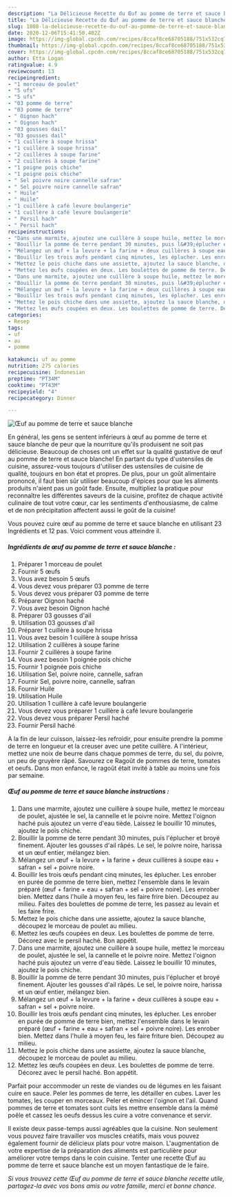 ```yaml
---
description: "La Délicieuse Recette du Œuf au pomme de terre et sauce blanche"
title: "La Délicieuse Recette du Œuf au pomme de terre et sauce blanche"
slug: 1808-la-delicieuse-recette-du-ouf-au-pomme-de-terre-et-sauce-blanche
date: 2020-12-06T15:41:50.402Z
image: https://img-global.cpcdn.com/recipes/8ccaf8ce68705188/751x532cq70/oeuf-au-pomme-de-terre-et-sauce-blanche-photo-principale-de-la-recette.jpg
thumbnail: https://img-global.cpcdn.com/recipes/8ccaf8ce68705188/751x532cq70/oeuf-au-pomme-de-terre-et-sauce-blanche-photo-principale-de-la-recette.jpg
cover: https://img-global.cpcdn.com/recipes/8ccaf8ce68705188/751x532cq70/oeuf-au-pomme-de-terre-et-sauce-blanche-photo-principale-de-la-recette.jpg
author: Etta Logan
ratingvalue: 4.9
reviewcount: 13
recipeingredient:
- "1 morceau de poulet"
- "5 ufs"
- "5 ufs"
- "03 pomme de terre"
- "03 pomme de terre"
- " Oignon hach"
- " Oignon hach"
- "03 gousses dail"
- "03 gousses dail"
- "1 cuillère à soupe hrissa"
- "1 cuillère à soupe hrissa"
- "2 cuillères à soupe farine"
- "2 cuillères à soupe farine"
- "1 poigne pois chiche"
- "1 poigne pois chiche"
- " Sel poivre noire cannelle safran"
- " Sel poivre noire cannelle safran"
- " Huile"
- " Huile"
- "1 cuillère à café levure boulangerie"
- "1 cuillère à café levure boulangerie"
- " Persil hach"
- " Persil hach"
recipeinstructions:
- "Dans une marmite, ajoutez une cuillère à soupe huile, mettez le morceau de poulet, ajustée le sel, la cannelle et le poivre noire. Mettez l&#39;oignon haché puis ajoutez un verre d&#39;eau tiède. Laissez le bouillir 10 minutes, ajoutez le pois chiche."
- "Bouillir la pomme de terre pendant 30 minutes, puis l&#39;éplucher et broyé finement. Ajouter les gousses d&#39;ail râpés. Le sel, le poivre noire, harissa et un œuf entier, mélangez bien."
- "Mélangez un œuf + la levure + la farine + deux cuillères à soupe eau + safran + sel + poivre noire."
- "Bouillir les trois œufs pendant cinq minutes, les éplucher. Les enrober en purée de pomme de terre bien, mettez l&#39;ensemble dans le levain préparé (œuf + farine + eau + safran + sel + poivre noire). Les enrober bien. Mettez dans l&#39;huile à moyen feu, les faire frire bien. Découpez au milieu. Faites des boulettes de pomme de terre, les passez au levain et les faire frire."
- "Mettez le pois chiche dans une assiette, ajoutez la sauce blanche, découpez le morceau de poulet au milieu."
- "Mettez les œufs coupées en deux. Les boulettes de pomme de terre. Décorez avec le persil haché. Bon appétit."
- "Dans une marmite, ajoutez une cuillère à soupe huile, mettez le morceau de poulet, ajustée le sel, la cannelle et le poivre noire. Mettez l&#39;oignon haché puis ajoutez un verre d&#39;eau tiède. Laissez le bouillir 10 minutes, ajoutez le pois chiche."
- "Bouillir la pomme de terre pendant 30 minutes, puis l&#39;éplucher et broyé finement. Ajouter les gousses d&#39;ail râpés. Le sel, le poivre noire, harissa et un œuf entier, mélangez bien."
- "Mélangez un œuf + la levure + la farine + deux cuillères à soupe eau + safran + sel + poivre noire."
- "Bouillir les trois œufs pendant cinq minutes, les éplucher. Les enrober en purée de pomme de terre bien, mettez l&#39;ensemble dans le levain préparé (œuf + farine + eau + safran + sel + poivre noire). Les enrober bien. Mettez dans l&#39;huile à moyen feu, les faire friture bien. Découpez au milieu."
- "Mettez le pois chiche dans une assiette, ajoutez la sauce blanche, découpez le morceau de poulet au milieu."
- "Mettez les œufs coupées en deux. Les boulettes de pomme de terre. Décorez avec le persil haché. Bon appétit."
categories:
- Resep
tags:
- uf
- au
- pomme

katakunci: uf au pomme 
nutrition: 275 calories
recipecuisine: Indonesian
preptime: "PT34M"
cooktime: "PT43M"
recipeyield: "4"
recipecategory: Dinner

---
```



![Œuf au pomme de terre et sauce blanche](https://img-global.cpcdn.com/recipes/8ccaf8ce68705188/751x532cq70/oeuf-au-pomme-de-terre-et-sauce-blanche-photo-principale-de-la-recette.jpg)

En général, les gens se sentent inférieurs à œuf au pomme de terre et sauce blanche de peur que la nourriture qu'ils produisent ne soit pas délicieuse. Beaucoup de choses ont un effet sur la qualité gustative de œuf au pomme de terre et sauce blanche! En partant du type d'ustensiles de cuisine, assurez-vous toujours d'utiliser des ustensiles de cuisine de qualité, toujours en bon état et propres. De plus, pour un goût alimentaire prononcé, il faut bien sûr utiliser beaucoup d'épices pour que les aliments produits n'aient pas un goût fade. Ensuite, multipliez la pratique pour reconnaître les différentes saveurs de la cuisine, profitez de chaque activité culinaire de tout votre cœur, car les sentiments d'enthousiasme, de calme et de non précipitation affectent aussi le goût de la cuisine!

<!--inarticleads1-->

Vous pouvez cuire œuf au pomme de terre et sauce blanche en utilisant 23 Ingrédients et 12 pas. Voici comment vous atteindre il.

##### Ingrédients de œuf au pomme de terre et sauce blanche :

1. Préparer 1 morceau de poulet
1. Fournir 5 œufs
1. Vous avez besoin 5 œufs
1. Vous devez vous préparer 03 pomme de terre
1. Vous devez vous préparer 03 pomme de terre
1. Préparer  Oignon haché
1. Vous avez besoin  Oignon haché
1. Préparer 03 gousses d&#39;ail
1. Utilisation 03 gousses d&#39;ail
1. Préparer 1 cuillère à soupe hrissa
1. Vous avez besoin 1 cuillère à soupe hrissa
1. Utilisation 2 cuillères à soupe farine
1. Fournir 2 cuillères à soupe farine
1. Vous avez besoin 1 poignée pois chiche
1. Fournir 1 poignée pois chiche
1. Utilisation  Sel, poivre noire, cannelle, safran
1. Fournir  Sel, poivre noire, cannelle, safran
1. Fournir  Huile
1. Utilisation  Huile
1. Utilisation 1 cuillère à café levure boulangerie
1. Vous devez vous préparer 1 cuillère à café levure boulangerie
1. Vous devez vous préparer  Persil haché
1. Fournir  Persil haché


A la fin de leur cuisson, laissez-les refroidir, pour ensuite prendre la pomme de terre en longueur et la creuser avec une petite cuillère. A l&#39;intérieur, mettez une noix de beurre dans chaque pommes de terre, du sel, du poivre, un peu de gruyère râpé. Savourez ce Ragoût de pommes de terre, tomates et oeufs. Dans mon enfance, le ragoût était invité à table au moins une fois par semaine. 

<!--inarticleads2-->

##### Œuf au pomme de terre et sauce blanche instructions :

1. Dans une marmite, ajoutez une cuillère à soupe huile, mettez le morceau de poulet, ajustée le sel, la cannelle et le poivre noire. Mettez l&#39;oignon haché puis ajoutez un verre d&#39;eau tiède. Laissez le bouillir 10 minutes, ajoutez le pois chiche.
1. Bouillir la pomme de terre pendant 30 minutes, puis l&#39;éplucher et broyé finement. Ajouter les gousses d&#39;ail râpés. Le sel, le poivre noire, harissa et un œuf entier, mélangez bien.
1. Mélangez un œuf + la levure + la farine + deux cuillères à soupe eau + safran + sel + poivre noire.
1. Bouillir les trois œufs pendant cinq minutes, les éplucher. Les enrober en purée de pomme de terre bien, mettez l&#39;ensemble dans le levain préparé (œuf + farine + eau + safran + sel + poivre noire). Les enrober bien. Mettez dans l&#39;huile à moyen feu, les faire frire bien. Découpez au milieu. Faites des boulettes de pomme de terre, les passez au levain et les faire frire.
1. Mettez le pois chiche dans une assiette, ajoutez la sauce blanche, découpez le morceau de poulet au milieu.
1. Mettez les œufs coupées en deux. Les boulettes de pomme de terre. Décorez avec le persil haché. Bon appétit.
1. Dans une marmite, ajoutez une cuillère à soupe huile, mettez le morceau de poulet, ajustée le sel, la cannelle et le poivre noire. Mettez l&#39;oignon haché puis ajoutez un verre d&#39;eau tiède. Laissez le bouillir 10 minutes, ajoutez le pois chiche.
1. Bouillir la pomme de terre pendant 30 minutes, puis l&#39;éplucher et broyé finement. Ajouter les gousses d&#39;ail râpés. Le sel, le poivre noire, harissa et un œuf entier, mélangez bien.
1. Mélangez un œuf + la levure + la farine + deux cuillères à soupe eau + safran + sel + poivre noire.
1. Bouillir les trois œufs pendant cinq minutes, les éplucher. Les enrober en purée de pomme de terre bien, mettez l&#39;ensemble dans le levain préparé (œuf + farine + eau + safran + sel + poivre noire). Les enrober bien. Mettez dans l&#39;huile à moyen feu, les faire friture bien. Découpez au milieu.
1. Mettez le pois chiche dans une assiette, ajoutez la sauce blanche, découpez le morceau de poulet au milieu.
1. Mettez les œufs coupées en deux. Les boulettes de pomme de terre. Décorez avec le persil haché. Bon appétit.


Parfait pour accommoder un reste de viandes ou de légumes en les faisant cuire en sauce. Peler les pommes de terre, les détailler en cubes. Laver les tomates, les couper en morceaux. Peler et émincer l&#39;oignon et l&#39;ail. Quand pommes de terre et tomates sont cuits les mettre ensemble dans la mémé poêle et cassez les oeufs dessus les cuire a votre convenance et servir. 

<!--inarticleads1-->

<p>
Il existe deux passe-temps aussi agréables que la cuisine. Non seulement vous pouvez faire travailler vos muscles créatifs, mais vous pouvez également fournir de délicieux plats pour votre maison. L'augmentation de votre expertise de la préparation des aliments est particulière pour améliorer votre temps dans le coin cuisine. Tenter une recette Œuf au pomme de terre et sauce blanche est un moyen fantastique de le faire.
</p>

<p>
<i>Si vous trouvez cette Œuf au pomme de terre et sauce blanche recette utile, partagez-la avec vos bons amis ou votre famille, merci et bonne chance.</i>
</p>
